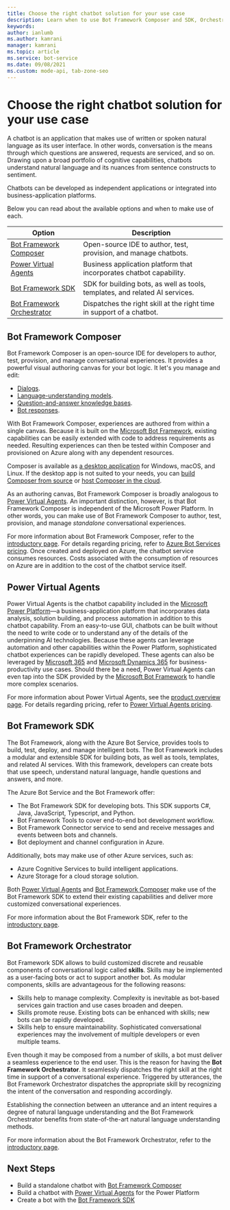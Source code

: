 ```yaml
---
title: Choose the right chatbot solution for your use case
description: Learn when to use Bot Framework Composer and SDK, Orchestrator, or Power Virtual Agents
keywords: 
author: ianlumb
ms.author: kamrani
manager: kamrani
ms.topic: article
ms.service: bot-service
ms.date: 09/08/2021
ms.custom: mode-api, tab-zone-seo
---
```


# Choose the right chatbot solution for your use case

A chatbot is an application that makes use of written or spoken natural language as its user interface. In other words, conversation is the means through which questions are answered, requests are serviced, and so on. Drawing upon a broad portfolio of cognitive capabilities, chatbots understand natural language and its nuances from sentence constructs to sentiment.

<!-- Here's a sample flow for a customer service chatbot:

- Customers interact with the chatbot using their device of choice via spoken or typed natural language.
- To interact with the customer, the chatbot converts speech-to-text and text-to-speech as needed.  
- A bot service enables integration with capabilities external to the chatbot itself – such as product information that resides in a database, or an application that can be used to process data provided by the customer. The chatbot can be monitored to ensure it is responsive.
- Last but not least, customers can be authenticated. Once authenticated, higher-value experiences that might include use of private or confidential information can be safely transacted.  

:::image type="content" source="./media/bot-overview/commerce-chatbot-customer-service.png" alt-text="Schematic for a customer service chatbot":::

When built like this, a customer-service chatbot could respond to questions and facilitate a product purchase without the need for a human to intervene. However, chatbots can transfer conversations to human coworkers, if necessary.
-->

Chatbots can be developed as independent applications or integrated into business-application platforms. 

Below you can read about the available options and when to make use of each.

|Option|Description|
|----|---|
|[Bot Framework Composer](#bot-framework-composer)|Open-source IDE to author, test, provision, and manage chatbots.|
|[Power Virtual Agents](#power-virtual-agents)|Business application platform that incorporates chatbot capability. |
|[Bot Framework SDK](#bot-framework-sdk)|SDK for building bots, as well as tools, templates, and related AI services.|
|[Bot Framework Orchestrator](#bot-framework-orchestrator)|Dispatches the right skill at the right time in support of a chatbot.|

## Bot Framework Composer

Bot Framework Composer is an open-source IDE for developers to author, test, provision, and manage conversational experiences. It provides a powerful visual authoring canvas for your bot logic. It let's you manage and edit:

- [Dialogs](/composer/concept-dialog). 
- [Language-understanding models](/composer/concept-language-understanding). 
- [Question-and-answer knowledge bases](/composer/how-to-add-qna-to-bot).
- [Bot responses](/composer/concept-language-generation).

With Bot Framework Composer, experiences are authored from within a single canvas. Because it is built on the [Microsoft Bot Framework](#bot-framework-sdk), existing capabilities can be easily extended with code to address requirements as needed. Resulting experiences can then be tested within Composer and provisioned on Azure along with any dependent resources.

Composer is available as [a desktop application](/composer/install-composer) for Windows, macOS, and Linux. If the desktop app is not suited to your needs, you can [build Composer from source](/composer/build-composer-from-source) or [host Composer in the cloud](/composer/how-to-host-composer).

As an authoring canvas, Bot Framework Composer is broadly analogous to [Power Virtual Agents](#power-virtual-agents). An important distinction, however, is that Bot Framework Composer is independent of the Microsoft Power Platform. In other words, you can make use of Bot Framework Composer to author, test, provision, and manage _standalone_ conversational experiences.

For more information about Bot Framework Composer, refer to the [introductory page](/composer/introduction). For details regarding pricing, refer to [Azure Bot Services pricing](/pricing/details/bot-services/). Once created and deployed on Azure, the chatbot service consumes resources. Costs associated with the consumption of resources on Azure are in addition to the cost of the chatbot service itself.

## Power Virtual Agents

Power Virtual Agents is the chatbot capability included in the [Microsoft Power Platform](https://powerplatform.microsoft.com/)&mdash;a business-application platform that incorporates data analysis, solution building, and process automation in addition to this chatbot capability. From an easy-to-use GUI, chatbots can be built without the need to write code or to understand any of the details of the underpinning AI technologies. Because these agents can leverage automation and other capabilities within the Power Platform, sophisticated chatbot experiences can be rapidly developed. These agents can also be leveraged by [Microsoft 365](https://www.microsoft.com/microsoft-365) and [Microsoft Dynamics 365](https://dynamics.microsoft.com/) for business-productivity use cases. Should there be a need, Power Virtual Agents can even tap into the SDK provided by the [Microsoft Bot Framework](#bot-framework-sdk) to handle more complex scenarios.

For more information about Power Virtual Agents, see the [product overview page](https://powervirtualagents.microsoft.com). For details regarding pricing, refer to [Power Virtual Agents pricing](https://powervirtualagents.microsoft.com/pricing/). 

## Bot Framework SDK

The Bot Framework, along with the Azure Bot Service, provides tools to build, test, deploy, and manage intelligent bots. The Bot Framework includes a modular and extensible SDK for building bots, as well as tools, templates, and related AI services. With this framework, developers can create bots that use speech, understand natural language, handle questions and answers, and more.

The Azure Bot Service and the Bot Framework offer:

- The Bot Framework SDK for developing bots. This SDK supports C#, Java, JavaScript, Typescript, and Python.
- Bot Framework Tools to cover end-to-end bot development workflow.
- Bot Framework Connector service to send and receive messages and events between bots and channels.
- Bot deployment and channel configuration in Azure.

Additionally, bots may make use of other Azure services, such as:

- Azure Cognitive Services to build intelligent applications.
- Azure Storage for a cloud storage solution.

Both [Power Virtual Agents](#power-virtual-agents) and [Bot Framework Composer](#bot-framework-composer) make use of the Bot Framework SDK to extend their existing capabilities and deliver more customized conversational experiences. 

For more information about the Bot Framework SDK, refer to the [introductory page](bot-service-overview.md).

## Bot Framework Orchestrator

Bot Framework SDK allows to build customized discrete and reusable components of conversational logic called **skills**. Skills may be implemented as a user-facing bots or act to support another bot. As modular components, skills are advantageous for the following reasons:

- Skills help to manage complexity. Complexity is inevitable as bot-based services gain traction and use cases broaden and deepen. 
- Skills promote reuse. Existing bots can be enhanced with skills; new bots can be rapidly developed. 
- Skills help to ensure maintainability. Sophisticated conversational experiences may the involvement of multiple developers or even multiple teams. 

Even though it may be composed from a number of skills, a bot must deliver a seamless experience to the end user. This is the reason for having the **Bot Framework Orchestrator**. It seamlessly dispatches the right skill at the right time in support of a conversational experience. Triggered by utterances, the Bot Framework Orchestrator dispatches the appropriate skill by recognizing the intent of the conversation and responding accordingly.

Establishing the connection between an utterance and an intent requires a degree of natural language understanding and the Bot Framework Orchestrator benefits from state-of-the-art natural language understanding methods.

For more information about the Bot Framework Orchestrator, refer to the [introductory page](/composer/concept-orchestrator).

## Next Steps

- Build a standalone chatbot with [Bot Framework Composer](/composer/introduction)
- Build a chatbot with [Power Virtual Agents](https://powervirtualagents.microsoft.com) for the Power Platform
- Create a bot with the [Bot Framework SDK](bot-service-quickstart-create-bot.md)